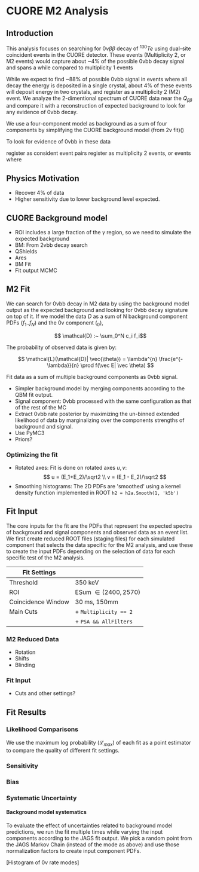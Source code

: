 # CUORE M2 Analysis

## Introduction

This analysis focuses on searching for $0\nu\beta\beta$ decay of ${}^{130}Te$ using dual-site coincident events in the CUORE detector. These events (Multiplicity 2, or M2 events) would capture about ~4% of the possible 0vbb decay signal and spans a while  compared to multiplicity 1 events

While we expect to find ~88% of possible 0vbb signal in events where all decay the energy is deposited in a single crystal, about 4% of these events will deposit energy in two crystals, and register as a multiplicity 2 (M2) event. We analyze the 2-dimentional spectrum of CUORE data near the $Q_{\beta\beta}$ and compare it with a reconstruction of expected background to look for any evidence of 0vbb decay. 




We use a four-component model as background as a sum of four components by simplifying the CUORE background model (from 2v fit)()

To look for evidence of 0vbb in these data

register as consident event pairs  register as multiplicity 2 events, or events where 

## Physics Motivation

+ Recover 4% of data
+ Higher sensitivity due to lower background level expected.

## CUORE Background model

+ ROI includes a large fraction of the $\gamma$ region, so we need to simulate 
    the expected background
+ BM: From 2vbb decay search
+ QShields 
+ Ares
+ BM Fit
+ Fit output MCMC

## M2 Fit

We can search for 0vbb decay in M2 data by using the background model output as the expected background and looking for 0vbb decay signature on top of it. If we model the data $D$ as a sum of N background component PDFs ($f_1..f_N)$ and the 0v component  ($_0$),

$$ \mathcal{D} :~ \sum_0^N c_i f_i$$

The probability of observed data is given by:

$$ \mathcal{L}(\mathcal{D}| \vec{\theta}) = \lambda^{n} \frac{e^{-\lambda}}{n} \prod f(\vec E| \vec \theta)
$$

Fit data as a sum of multiple background components as 0vbb signal.
+ Simpler background model by merging components according to the QBM fit output.
+ Signal component: 0vbb processed with the same configuration as that of the rest of the MC
+ Extract 0vbb rate posterior by maximizing the un-binned extended likelihood of data by marginalizing over the components strengths of background and signal.
+ Use PyMC3
+ Priors?

### Optimizing the fit

+ Rotated axes:
    Fit is done on rotated axes $u, v$: 
    $$  u = (E_1+E_2)/\sqrt2 \\
        v = (E_1 - E_2)/\sqrt2 $$
+ Smoothing histograms: The 2D PDFs are 'smoothed' using a kernel density function implemented in ROOT 
`h2 = h2a.Smooth(1, 'k5b')` 


## Fit Input

The core inputs for the fit are the PDFs that represent the expected spectra of background and signal components and observed data as an event list. We first create reduced ROOT files (staging files) for each simulated component that selects the data specific for the M2 analysis, and use these to create the input PDFs depending on the selection of data for each specific test of the M2 analysis. 

| Fit Settings  |   | 
|-----------    |-----------|
| Threshold     | 350 keV |
| ROI           | ESum $\in (2400, 2570)$ |
| Coincidence Window  | 30 ms, 150mm 
| Main Cuts     | + `Multiplicity == 2` | 
|               | + `PSA && AllFilters` |

### M2 Reduced Data

+ Rotation
+ Shifts
+ Blinding

### Fit Input

+ Cuts and other settings?

## Fit Results

### Likelihood Comparisons
We use the maximum log probability ($\mathcal{L}_{max}$) of each fit as a point estimator to compare the quality of different fit settings. 

### Sensitivity

### Bias

### Systematic Uncertainty 

#### Background model systematics
To evaluate the effect of uncertainties related to background model predictions, we run the fit multiple times while varying the input components according to the JAGS fit output. We pick a random point from the JAGS Markov Chain (instead of the mode as above) and use those normalization factors to create input component PDFs.

[Histogram of 0v rate modes]

